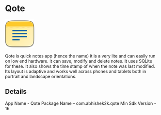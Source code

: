 # Qote

![Qote](app/src/main/res/mipmap-xhdpi/qote.png)

Qote is quick notes app (hence the name) it is a very lite and can easily run on low end hardware.
It can save, modify and delete notes. It uses SQLite for these.
It also shows the time stamp of when the note was last modified.
Its layout is adaptive and works well across phones and tablets both in portrait and landscape orientations.

## Details

App Name - Qote
Package Name – com.abhishek2k.qote
Min Sdk Version - 16